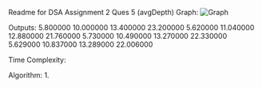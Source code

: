 Readme for DSA Assignment 2 Ques 5 (avgDepth)
Graph:
![Graph](https://i.imgur.com/lHpie4a.png)

Outputs:
5.800000 10.000000 13.400000 23.200000
5.620000 11.040000 12.880000 21.760000
5.730000 10.490000 13.270000 22.330000
5.629000 10.837000 13.289000 22.006000

Time Complexity:

Algorithm:
1. 
